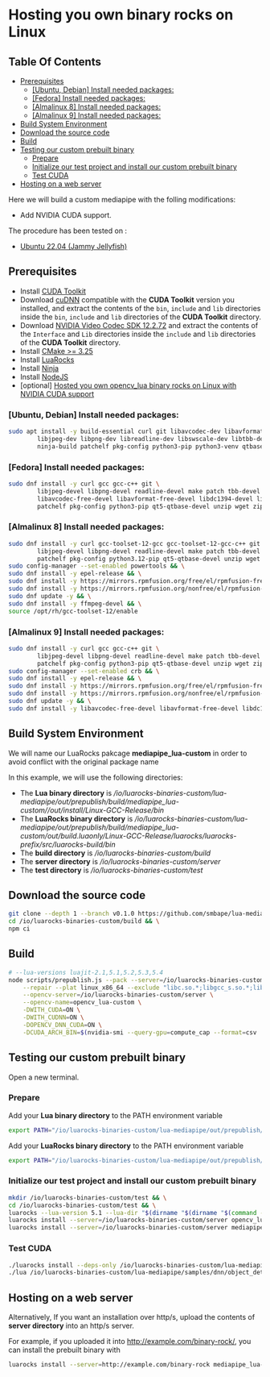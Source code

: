 # Hosting you own binary rocks on Linux

## Table Of Contents

<!-- START doctoc generated TOC please keep comment here to allow auto update -->
<!-- DON'T EDIT THIS SECTION, INSTEAD RE-RUN doctoc TO UPDATE -->

- [Prerequisites](#prerequisites)
  - [[Ubuntu, Debian] Install needed packages:](#ubuntu-debian-install-needed-packages)
  - [[Fedora] Install needed packages:](#fedora-install-needed-packages)
  - [[Almalinux 8] Install needed packages:](#almalinux-8-install-needed-packages)
  - [[Almalinux 9] Install needed packages:](#almalinux-9-install-needed-packages)
- [Build System Environment](#build-system-environment)
- [Download the source code](#download-the-source-code)
- [Build](#build)
- [Testing our custom prebuilt binary](#testing-our-custom-prebuilt-binary)
  - [Prepare](#prepare)
  - [Initialize our test project and install our custom prebuilt binary](#initialize-our-test-project-and-install-our-custom-prebuilt-binary)
  - [Test CUDA](#test-cuda)
- [Hosting on a web server](#hosting-on-a-web-server)

<!-- END doctoc generated TOC please keep comment here to allow auto update -->

Here we will build a custom mediapipe with the folling modifications:
  - Add NVIDIA CUDA support.

The procedure has been tested on :
  - [Ubuntu 22.04 (Jammy Jellyfish)](https://releases.ubuntu.com/jammy/)

## Prerequisites

  - Install [CUDA Toolkit](https://developer.nvidia.com/cuda-downloads?target_os=Windows&target_arch=x86_64&target_version=11&target_type=exe_network)
  - Download [cuDNN](https://developer.nvidia.com/cudnn-downloads?target_os=Windows&target_arch=x86_64&target_version=10&target_type=exe_local) compatible with the **CUDA Toolkit** version you installed, and extract the contents of the `bin`, `include` and `lib` directories inside the `bin`, `include` and `lib` directories of the **CUDA Toolkit** directory.
  - Download [NVIDIA Video Codec SDK 12.2.72](https://developer.nvidia.com/designworks/video-codec-sdk/secure/12.2/video_codec_sdk_12.2.72.zip) and extract the contents of the `Interface` and `Lib` directories inside the `include` and `lib` directories of the **CUDA Toolkit** directory.
  - Install [CMake >= 3.25](https://cmake.org/download/)
  - Install [LuaRocks](https://github.com/luarocks/luarocks/wiki/Installation-instructions-for-Unix)
  - Install [Ninja](https://ninja-build.org/)
  - Install [NodeJS](https://nodejs.org/en/download/current)
  - \[optional\] [Hosted you own opencv_lua binary rocks on Linux with NVIDIA CUDA support](https://github.com/smbape/lua-opencv/blob/main/docs/hosting-you-own-binary-rocks-Linux.md)

### [Ubuntu, Debian] Install needed packages:
```sh
sudo apt install -y build-essential curl git libavcodec-dev libavformat-dev libdc1394-dev \
        libjpeg-dev libpng-dev libreadline-dev libswscale-dev libtbb-dev \
        ninja-build patchelf pkg-config python3-pip python3-venv qtbase5-dev unzip wget zip
```

### [Fedora] Install needed packages:
```sh
sudo dnf install -y curl gcc gcc-c++ git \
        libjpeg-devel libpng-devel readline-devel make patch tbb-devel \
        libavcodec-free-devel libavformat-free-devel libdc1394-devel libswscale-free-devel \
        patchelf pkg-config python3-pip qt5-qtbase-devel unzip wget zip
```

### [Almalinux 8] Install needed packages:
```sh
sudo dnf install -y curl gcc-toolset-12-gcc gcc-toolset-12-gcc-c++ git \
        libjpeg-devel libpng-devel readline-devel make patch tbb-devel \
        patchelf pkg-config python3.12-pip qt5-qtbase-devel unzip wget zip && \
sudo config-manager --set-enabled powertools && \
sudo dnf install -y epel-release && \
sudo dnf install -y https://mirrors.rpmfusion.org/free/el/rpmfusion-free-release-8.noarch.rpm
sudo dnf install -y https://mirrors.rpmfusion.org/nonfree/el/rpmfusion-nonfree-release-8.noarch.rpm && \
sudo dnf update -y && \
sudo dnf install -y ffmpeg-devel && \
source /opt/rh/gcc-toolset-12/enable
```

### [Almalinux 9] Install needed packages:
```sh
sudo dnf install -y curl gcc gcc-c++ git \
        libjpeg-devel libpng-devel readline-devel make patch tbb-devel \
        patchelf pkg-config python3-pip qt5-qtbase-devel unzip wget zip && \
sudo config-manager --set-enabled crb && \
sudo dnf install -y epel-release && \
sudo dnf install -y https://mirrors.rpmfusion.org/free/el/rpmfusion-free-release-9.noarch.rpm
sudo dnf install -y https://mirrors.rpmfusion.org/nonfree/el/rpmfusion-nonfree-release-9.noarch.rpm && \
sudo dnf update -y && \
sudo dnf install -y libavcodec-free-devel libavformat-free-devel libdc1394-devel libswscale-free-devel
```

## Build System Environment

We will name our LuaRocks pakcage **mediapipe_lua-custom** in order to avoid conflict with the original package name

In this example, we will use the following directories: 
  - The **Lua binary directory** is _/io/luarocks-binaries-custom/lua-mediapipe/out/prepublish/build/mediapipe_lua-custom//out/install/Linux-GCC-Release/bin_
  - The **LuaRocks binary directory** is _/io/luarocks-binaries-custom/lua-mediapipe/out/prepublish/build/mediapipe_lua-custom/out/build.luaonly/Linux-GCC-Release/luarocks/luarocks-prefix/src/luarocks-build/bin_
  - The **build directory** is _/io/luarocks-binaries-custom/build_
  - The **server directory** is _/io/luarocks-binaries-custom/server_
  - The **test directory** is _/io/luarocks-binaries-custom/test_

## Download the source code

```sh
git clone --depth 1 --branch v0.1.0 https://github.com/smbape/lua-mediapipe.git /io/luarocks-binaries-custom/build && \
cd /io/luarocks-binaries-custom/build && \
npm ci
```

## Build

```sh
# --lua-versions luajit-2.1,5.1,5.2,5.3,5.4
node scripts/prepublish.js --pack --server=/io/luarocks-binaries-custom/server --lua-versions luajit-2.1 --name=mediapipe_lua-custom \
    --repair --plat linux_x86_64 --exclude "libc.so.*;libgcc_s.so.*;libstdc++.so.*;libm.so.*;libxcb.so.*;libQt*;libcu*;libnp*;libGL*;libEGL*;opencv_lua.so" \
    --opencv-server=/io/luarocks-binaries-custom/server \
    --opencv-name=opencv_lua-custom \
    -DWITH_CUDA=ON \
    -DWITH_CUDNN=ON \
    -DOPENCV_DNN_CUDA=ON \
    -DCUDA_ARCH_BIN=$(nvidia-smi --query-gpu=compute_cap --format=csv | sed /compute_cap/d)
```

## Testing our custom prebuilt binary

Open a new terminal.

### Prepare

Add your **Lua binary directory** to the PATH environment variable
```sh
export PATH="/io/luarocks-binaries-custom/lua-mediapipe/out/prepublish/build/mediapipe_lua-custom/out/install/Linux-GCC-Release/bin:$PATH"
```

Add your **LuaRocks binary directory** to the PATH environment variable
```sh
export PATH="/io/luarocks-binaries-custom/lua-mediapipe/out/prepublish/build/mediapipe_lua-custom/out/build.luaonly/Linux-GCC-Release/luarocks/luarocks-prefix/src/luarocks-build/bin:$PATH"
```

### Initialize our test project and install our custom prebuilt binary

```sh
mkdir /io/luarocks-binaries-custom/test && \
cd /io/luarocks-binaries-custom/test && \
luarocks --lua-version 5.1 --lua-dir "$(dirname "$(dirname "$(command -v luajit)")")" init --lua-versions "5.1,5.2,5.3,5.4" && \
luarocks install --server=/io/luarocks-binaries-custom/server opencv_lua-custom && \
luarocks install --server=/io/luarocks-binaries-custom/server mediapipe_lua-custom
```

### Test CUDA

```sh
./luarocks install --deps-only /io/luarocks-binaries-custom/lua-mediapipe/samples/samples-scm-1.rockspec && \
./lua /io/luarocks-binaries-custom/lua-mediapipe/samples/dnn/object_detection/object_detection.lua ssd_tf --input Megamind.avi --backend 5 --target 6
```

## Hosting on a web server

Alternatively, If you want an installation over http/s, upload the contents of **server directory** into an http/s server.

For example, if you uploaded it into http://example.com/binary-rock/, you can install the prebuilt binary with

```sh
luarocks install --server=http://example.com/binary-rock mediapipe_lua-custom
```
